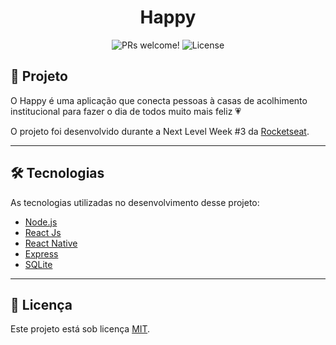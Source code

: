 <h1 align="center">
    Happy
</h1>

<p align="center">
 <img src="https://img.shields.io/static/v1?label=PRs&message=welcome&color=15C3D6&labelColor=000000" alt="PRs welcome!" />

  <img alt="License" src="https://img.shields.io/static/v1?label=license&message=MIT&color=15C3D6&labelColor=000000">
</p>

## 📓 Projeto

O Happy é uma aplicação que conecta pessoas à casas de acolhimento institucional para fazer o dia de todos muito mais feliz 💗 

O projeto foi desenvolvido durante a Next Level Week #3 da [Rocketseat](https://rocketseat.com.br/).

---

## 🛠️ Tecnologias

As tecnologias utilizadas no desenvolvimento desse projeto:

- [Node.js](https://nodejs.org/en/)
- [React Js](https://pt-br.reactjs.org/)
- [React Native](https://reactnative.dev/)
- [Express](https://expressjs.com/pt-br/)
- [SQLite](https://www.sqlite.org/index.html)

---

## 📝 Licença

Este projeto está sob licença [MIT](./LICENSE).
